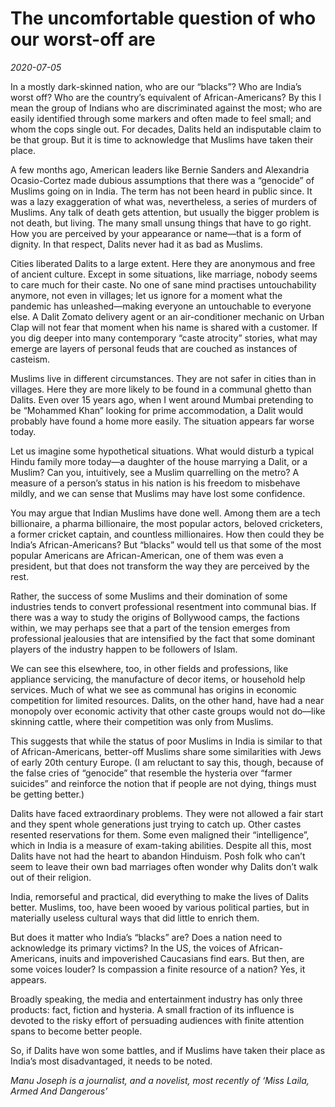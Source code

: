 # The uncomfortable question of who our worst-off are

*2020-07-05*

In a mostly dark-skinned nation, who are our “blacks”? Who are India’s
worst off? Who are the country’s equivalent of African-Americans? By
this I mean the group of Indians who are discriminated against the most;
who are easily identified through some markers and often made to feel
small; and whom the cops single out. For decades, Dalits held an
indisputable claim to be that group. But it is time to acknowledge that
Muslims have taken their place.

A few months ago, American leaders like Bernie Sanders and Alexandria
Ocasio-Cortez made dubious assumptions that there was a “genocide” of
Muslims going on in India. The term has not been heard in public since.
It was a lazy exaggeration of what was, nevertheless, a series of
murders of Muslims. Any talk of death gets attention, but usually the
bigger problem is not death, but living. The many small unsung things
that have to go right. How you are perceived by your appearance or
name—that is a form of dignity. In that respect, Dalits never had it as
bad as Muslims.

Cities liberated Dalits to a large extent. Here they are anonymous and
free of ancient culture. Except in some situations, like marriage,
nobody seems to care much for their caste. No one of sane mind practises
untouchability anymore, not even in villages; let us ignore for a moment
what the pandemic has unleashed—making everyone an untouchable to
everyone else. A Dalit Zomato delivery agent or an air-conditioner
mechanic on Urban Clap will not fear that moment when his name is shared
with a customer. If you dig deeper into many contemporary “caste
atrocity” stories, what may emerge are layers of personal feuds that are
couched as instances of casteism.

Muslims live in different circumstances. They are not safer in cities
than in villages. Here they are more likely to be found in a communal
ghetto than Dalits. Even over 15 years ago, when I went around Mumbai
pretending to be “Mohammed Khan” looking for prime accommodation, a
Dalit would probably have found a home more easily. The situation
appears far worse today.

Let us imagine some hypothetical situations. What would disturb a
typical Hindu family more today—a daughter of the house marrying a
Dalit, or a Muslim? Can you, intuitively, see a Muslim quarrelling on
the metro? A measure of a person’s status in his nation is his freedom
to misbehave mildly, and we can sense that Muslims may have lost some
confidence.

You may argue that Indian Muslims have done well. Among them are a tech
billionaire, a pharma billionaire, the most popular actors, beloved
cricketers, a former cricket captain, and countless millionaires. How
then could they be India’s African-Americans? But “blacks” would tell us
that some of the most popular Americans are African-American, one of
them was even a president, but that does not transform the way they are
perceived by the rest.

Rather, the success of some Muslims and their domination of some
industries tends to convert professional resentment into communal bias.
If there was a way to study the origins of Bollywood camps, the factions
within, we may perhaps see that a part of the tension emerges from
professional jealousies that are intensified by the fact that some
dominant players of the industry happen to be followers of Islam.

We can see this elsewhere, too, in other fields and professions, like
appliance servicing, the manufacture of decor items, or household help
services. Much of what we see as communal has origins in economic
competition for limited resources. Dalits, on the other hand, have had a
near monopoly over economic activity that other caste groups would not
do—like skinning cattle, where their competition was only from Muslims.

This suggests that while the status of poor Muslims in India is similar
to that of African-Americans, better-off Muslims share some similarities
with Jews of early 20th century Europe. (I am reluctant to say this,
though, because of the false cries of “genocide” that resemble the
hysteria over “farmer suicides” and reinforce the notion that if people
are not dying, things must be getting better.)

Dalits have faced extraordinary problems. They were not allowed a fair
start and they spent whole generations just trying to catch up. Other
castes resented reservations for them. Some even maligned their
“intelligence”, which in India is a measure of exam-taking abilities.
Despite all this, most Dalits have not had the heart to abandon
Hinduism. Posh folk who can’t seem to leave their own bad marriages
often wonder why Dalits don’t walk out of their religion.

India, remorseful and practical, did everything to make the lives of
Dalits better. Muslims, too, have been wooed by various political
parties, but in materially useless cultural ways that did little to
enrich them.

But does it matter who India’s “blacks” are? Does a nation need to
acknowledge its primary victims? In the US, the voices of
African-Americans, inuits and impoverished Caucasians find ears. But
then, are some voices louder? Is compassion a finite resource of a
nation? Yes, it appears.

Broadly speaking, the media and entertainment industry has only three
products: fact, fiction and hysteria. A small fraction of its influence
is devoted to the risky effort of persuading audiences with finite
attention spans to become better people.

So, if Dalits have won some battles, and if Muslims have taken their
place as India’s most disadvantaged, it needs to be noted.

*Manu Joseph is a journalist, and a novelist, most recently of ‘Miss
Laila, Armed And Dangerous’*
